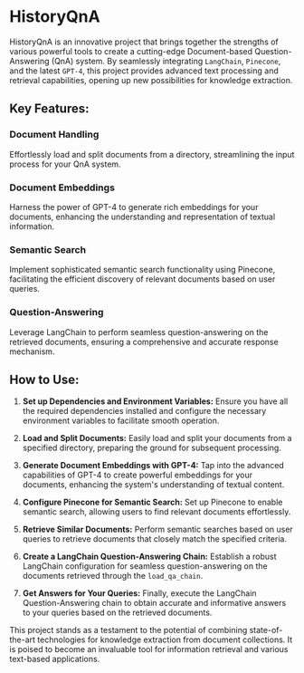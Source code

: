 # HistoryQnA

HistoryQnA is an innovative project that brings together the strengths of various powerful tools to create a cutting-edge Document-based Question-Answering (QnA) system. By seamlessly integrating `LangChain`, `Pinecone`, and the latest `GPT-4`, this project provides advanced text processing and retrieval capabilities, opening up new possibilities for knowledge extraction.

## Key Features:

### Document Handling
Effortlessly load and split documents from a directory, streamlining the input process for your QnA system.

### Document Embeddings
Harness the power of GPT-4 to generate rich embeddings for your documents, enhancing the understanding and representation of textual information.

### Semantic Search
Implement sophisticated semantic search functionality using Pinecone, facilitating the efficient discovery of relevant documents based on user queries.

### Question-Answering
Leverage LangChain to perform seamless question-answering on the retrieved documents, ensuring a comprehensive and accurate response mechanism.

## How to Use:

1. **Set up Dependencies and Environment Variables:**
   Ensure you have all the required dependencies installed and configure the necessary environment variables to facilitate smooth operation.

2. **Load and Split Documents:**
   Easily load and split your documents from a specified directory, preparing the ground for subsequent processing.

3. **Generate Document Embeddings with GPT-4:**
   Tap into the advanced capabilities of GPT-4 to create powerful embeddings for your documents, enhancing the system's understanding of textual content.

4. **Configure Pinecone for Semantic Search:**
   Set up Pinecone to enable semantic search, allowing users to find relevant documents effortlessly.

5. **Retrieve Similar Documents:**
   Perform semantic searches based on user queries to retrieve documents that closely match the specified criteria.

6. **Create a LangChain Question-Answering Chain:**
   Establish a robust LangChain configuration for seamless question-answering on the documents retrieved through the `load_qa_chain`.

7. **Get Answers for Your Queries:**
   Finally, execute the LangChain Question-Answering chain to obtain accurate and informative answers to your queries based on the retrieved documents.

This project stands as a testament to the potential of combining state-of-the-art technologies for knowledge extraction from document collections. It is poised to become an invaluable tool for information retrieval and various text-based applications.

